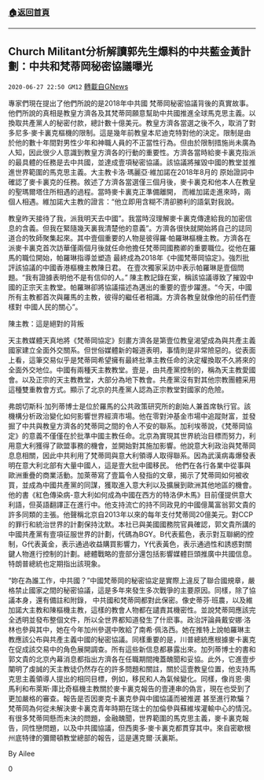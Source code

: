 ###  [:house:返回首頁](https://github.com/ourhimalayas/txt)
---

## Church Militant分析解讀郭先生爆料的中共藍金黃計劃：中共和梵蒂岡秘密協議曝光
`2020-06-27 22:50 GM12` [轉載自GNews](https://gnews.org/zh-hant/247410/)

專家們現在提出了他們所說的是2018年中共國
梵蒂岡秘密協議背後的真實故事。他們所說的真相是教皇方濟各及其梵蒂岡願意幫助中共國推進全球馬克思主義。以換取共產黨人的秘密付款，總計數十億美元。教皇方濟各當選之後不久，取消了對多尼多·麥卡裏克樞機的限制。這是幾年前教皇本尼迪克特對他的決定。限制是由於他的數十年間對男性少年和神職人員的不正當性行為。但由於限制措施尚未廣為人知，因此很少人意識到教皇方濟各的行動的重要性。方濟各當時給麥卡裏克指派的最具體的任務是去中共國，並達成壹項秘密協議。該協議將摧毀中國的教堂並推進世界範圍的馬克思主義。大主教卡洛·瑪麗亞·維加諾在2018年8月的
原始證詞中確認了麥卡裏克的任務。敘述了方濟各當選僅三個月後，麥卡裏克和他本人在教皇的聖瑪爾塔住所相遇的過程。當時麥卡裏克正準備離開，
而維加諾走進來時，兩個人相遇。維加諾大主教的證言：“他立即用含糊不清卻勝利的語氣對我說。

教皇昨天接待了我，派我明天去中國”。我當時沒理解麥卡裏克傳達給我的加密信息的含義。但我在緊隨幾天裏我清楚他的意義”。方濟各很快就開始將自己的誌同道合的牧師聚集起來。其中壹個重要的人物是彼得羅·帕羅琳樞機主教。方濟各在派麥卡裏克首次訪華僅兩個月後就任命他擔任梵蒂岡國務卿的重要職位。從他在羅馬的職位開始，帕羅琳指導並塑造
最終成為2018年《中國梵蒂岡協定》。強烈批評該協議的中國香港樞機主教陳日君。
在壹次獨家采訪中表示帕羅琳是壹個問題。“我有證據表明他不是有信仰的人。” 陳主教記錄在案，稱該協議導致了摧毀中國的正宗天主教堂。帕羅琳卻將協議描述為邁出的重要的壹步躍進。“今天，中國所有主教都首次與羅馬的主教，彼得的繼任者相識。方濟各教皇就像他的前任們壹樣對
中國人民的關心”。

陳主教：這是絕對的背叛

天主教媒體天真地將《梵蒂岡協定》刻畫方濟各是第壹位教皇渴望成為與共產主義國家建立全面外交關系。但世俗媒體新的報道表明，事情則是非常險惡的。從表面上看，這筆交易似乎是梵蒂岡希望擁有最終批準主教任命的決定權換取不久將來的全面外交地位。中國有兩種天主教教堂。壹是，由共產黨控制的，稱為天主教愛國會。以及正宗的天主教教堂，大部分為地下教會。共產黨沒有對其他宗教團體采用這種雙重教會方式。顯示了北京的共產黨人認為正宗教堂對國家的危險。

弗朗切斯科·加列蒂博士是位於羅馬的公共政策研究所的創始人兼首席執行官。該機構分析政治變化如何影響世界經濟市場。他在零對沖基金市場中追蹤財富，並發掘了中共與教皇方濟各的梵蒂岡之間的令人不安的聯系。加利埃蒂說，《梵蒂岡協定》的意義不僅僅在於批準中國主教任命。北京為實現其世界統治目標而努力，利用意大利獲得了歐盟事務的機會，並開始對其施加影響。他說意大利政治與梵蒂岡息息相關，因此中共利用了梵蒂岡與意大利領導人取得聯系。因為武漢病毒爆發表明在意大利北部有大量中國人，這是壹大批中國移民。
他們在各行各業中從事與歐洲重疊的商業活動。加萊蒂寫了壹篇令人發指的文章，揭示了梵蒂岡如何被收買，並成為中國共產黨的同謀，獲取進入意大利以及擴展到歐洲其他地區的機會。他的書《紅色傳染病-意大利如何成為中國在西方的特洛伊木馬》目前僅提供意大利語，但英語翻譯正在進行中。他支持流亡的持不同政見的中國億萬富翁郭文貴的許多同類的主張。他聲稱北京自2013年以來的每年支付梵蒂岡20億美元。對CCP的罪行和統治世界的計劃保持沈默。本社已與美國國務院官員確認，郭文貴所講的中國共產黨有壹項征服世界的計劃，代碼為BGY。B代表藍色，表示對互聯網的控制，G代表黃金，表示通過收益購買影響力，Y代表黃色，表示通過性和誘惑對關鍵人物進行控制的計劃。總體戰略的壹部分還包括影響媒體巨頭推廣中共國信息。特朗普總統也定期指出該現象。

“妳在為誰工作，中共國？”中國梵蒂岡的秘密協定是實際上違反了聯合國規章，嚴格禁止國家之間的秘密協議，這是多年來發生多次戰爭的主要原因。同樣，除了協議本身，還有備註和附錄，
中共國和梵蒂岡都對此保密。像史蒂芬·班農，以及維加諾大主教和陳樞機主教，這樣的教會人物都在譴責其機密性。並說梵蒂岡應該完全透明並發布整個文件，所以全世界都知道發生了什麽事。政治評論員戴安娜·洛林也參與其中，她在今年加州參選中敗給了南希·佩洛西。她在推特上說帕羅琳主教應該公布與共產主義中國的秘密協議。同樣重要的是，川普總統應根據麥卡裏克在促成該交易中的角色展開調查。所有這些新信息都暴露出來。加列蒂博士的書和郭文貴的北京內幕消息都指出方濟各在任職期間掩蓋醜聞和妥協。此外，它進壹步闡明了虔誠的天主教徒仍然存在的許多問題和關註，關於這壹教皇位置，他支持馬克思主義領導人提出的相同目標，例如，移民和人為氣候變化。同樣，像肖恩·奧馬利和布萊斯·庫比奇樞機主教關於麥卡裏克報告的壹連串的偽言，現在也受到了更加嚴格的審查。報告是否因麥克卡裏克參與中國協議而被推遲
甚至進行欺騙？梵蒂岡為何從未解決麥卡裏克青年時期在瑞士的加倫參與蘇維埃灌輸中心的情況。有很多梵蒂岡懸而未決的問題，金融醜聞，世界範圍的馬克思主義，麥卡裏克報告，同性戀問題，以及中共國協議，但西奧多·麥卡裏克都貫穿其中。來自密歇根州底特律的彌爾頓教堂總部的報告，這是邁克爾·沃裏斯。

By Ailee

0

